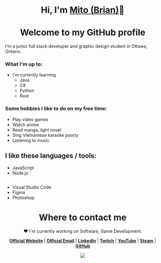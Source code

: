 <h1 align="center">Hi, I'm <a href="https://miito.dev">Mito (Brian)</a>👋</h1>
<h1 align="center">Welcome to my GitHub profile</h1>

I'm a junior full stack developer and graphic design student in Ottawa, Ontario.

### What I'm up to:
  - I'm currently learning
    - Java
    - C#
    - Python
    - Rust

### Some hobbies I like to do on my free time:
  - Play video games
  - Watch anime
  - Read manga, light novel
  - Sing Vietnamese karaoke poorly
  - Listening to music

## I like these languages / tools:
  - JavaScript
  - Node.js

##

  - Visual Studio Code
  - Figma
  - Photoshop

<h1 align="center">Where to contact me</h1>
<p align="center">❤ I'm currently working on Software, Game Development.</p>
<p align="center">
  <strong><a href="https://miito.dev">Official Website</a></strong> |
  <strong><a href="mailto:me@miito.dev">Official Email</a></strong> |
  <strong><a href="https://www.linkedin.com/in/brian-dinh-mito">LinkedIn</a></strong> |
  <strong><a href="https://www.twitch.tv/mito_plus">Twitch</a></strong> |
  <strong><a href="https://www.youtube.com/channel/UCqekrXx8gAc0-sevaowm8nA">YouTube</a></strong> |
  <strong><a href="https://steamcommunity.com/id/Kito101">Steam</a></strong> |
  <strong><a href="https://github.com/MitoKito">GitHub</a></strong>
</p>

<p align="center" >
  <a href="https://github.com/anuraghazra/github-readme-stats">
    <img src="https://github-readme-stats.vercel.app/api?username=MitoKito&&show_icons=true&theme=vue-dark"/>
  </a>
</p>
